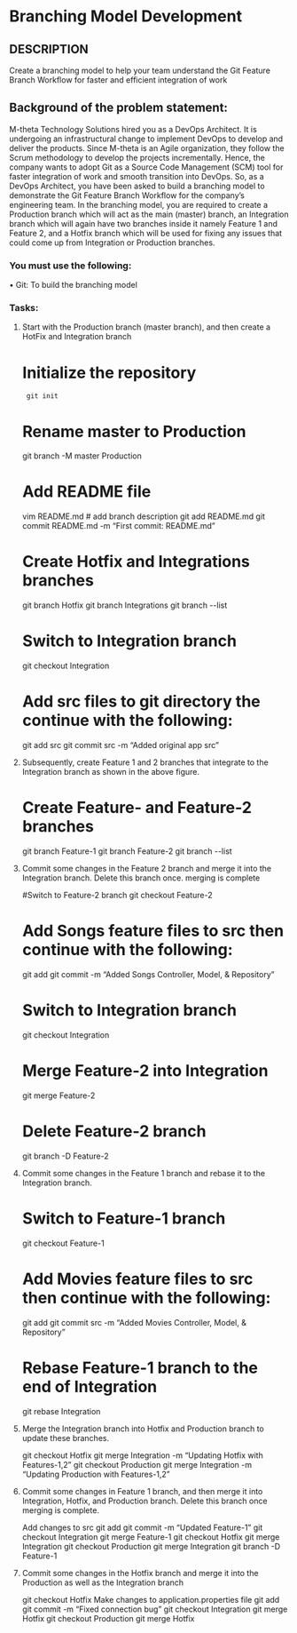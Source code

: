 # Branching Model Development

## DESCRIPTION
Create a branching model to help your team understand the Git Feature Branch Workflow for faster and efficient integration of work

## Background of the problem statement:
M-theta Technology Solutions hired you as a DevOps Architect. It is undergoing an infrastructural change to implement DevOps to develop and deliver the products. Since M-theta is an Agile organization, they follow the Scrum methodology to develop the projects incrementally. Hence, the company wants to adopt Git as a Source Code Management (SCM) tool for faster integration of work and smooth transition into DevOps.
So, as a DevOps Architect, you have been asked to build a branching model to demonstrate the Git Feature Branch Workflow for the company’s engineering team. In the branching model, you are required to create a Production branch which will act as the main (master) branch, an Integration branch which will again have two branches inside it namely Feature 1 and Feature 2, and a Hotfix branch which will be used for fixing any issues that could come up from Integration or Production branches.

### You must use the following:
•	Git: To build the branching model

### Tasks:
1. Start with the Production branch (master branch), and then create a HotFix  and Integration branch


    # Initialize the repository
        git init
    
    # Rename master to Production
    git branch -M master Production
    
    # Add README file
    vim README.md # add branch description
    git add README.md
    git commit README.md -m “First commit: README.md”
    
    # Create Hotfix and Integrations branches
    git branch Hotfix
    git branch Integrations
    git branch --list


    # Switch to Integration branch
    git checkout Integration
    
    # Add src files to git directory the continue with the following:
    git add src
    git commit src -m “Added original app src”

2. Subsequently, create Feature 1 and 2 branches that integrate to the Integration branch as shown in the above figure.
    
    
    # Create Feature- and Feature-2 branches
    git branch Feature-1
    git branch Feature-2
    git branch --list 

3. Commit some changes in the Feature 2 branch and merge it into the Integration branch. Delete this branch once. 
merging is complete


    #Switch to Feature-2 branch
    git checkout Feature-2 

    # Add Songs feature files to src then continue with the following:
    git add <files>
    git commit <files> -m “Added Songs Controller, Model, & Repository”

    # Switch to Integration branch
    git checkout Integration 

    # Merge Feature-2 into Integration
    git merge Feature-2

    # Delete Feature-2 branch
    git branch -D Feature-2

4. Commit some changes in the Feature 1 branch and rebase it to the Integration branch.


    # Switch to Feature-1 branch 
    git checkout Feature-1

    # Add Movies feature files to src then continue with the following:
    git add <files>
    git commit src <files> -m “Added Movies Controller, Model, & Repository”

    # Rebase Feature-1 branch to the end of Integration
    git rebase Integration

5. Merge the Integration branch into Hotfix and Production branch to update these branches.


    git checkout Hotfix
    git merge Integration -m “Updating Hotfix with Features-1,2”
    git checkout Production
    git merge Integration -m “Updating Production with Features-1,2”

6. Commit some changes in Feature 1 branch, and then merge it into Integration, Hotfix, and Production branch. Delete 
this branch once merging is complete.


    Add changes to src
    git add <files>
    git commit <files> -m “Updated Feature-1”
    git checkout Integration
    git merge Feature-1
    git checkout Hotfix
    git merge Integration
    git checkout Production
    git merge Integration
    git branch -D Feature-1

7. Commit some changes in the Hotfix branch and merge it into the Production as well as the Integration branch


    git checkout Hotfix
    Make changes to application.properties file
    git add <files>
    git commit <files> -m “Fixed connection bug”
    git checkout Integration
    git merge Hotfix
    git checkout Production
    git merge Hotfix
